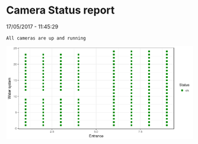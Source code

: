 Camera Status report
================
17/05/2017 - 11:45:29

    All cameras are up and running

![](camreport_files/figure-markdown_github/unnamed-chunk-2-1.png)
